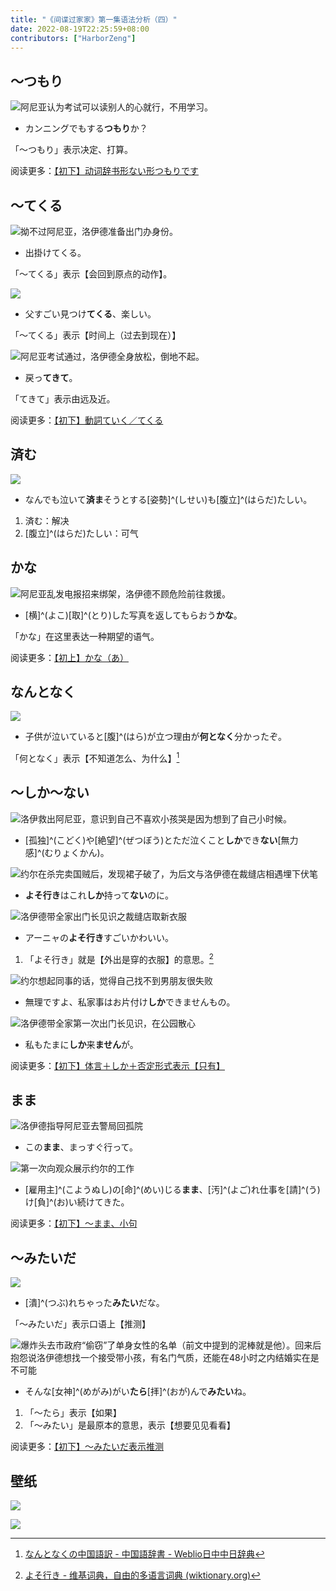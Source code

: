 ```yaml
---
title: "《间谍过家家》第一集语法分析（四）"
date: 2022-08-19T22:25:59+08:00
contributors: ["HarborZeng"]
---
```


## ～つもり

![阿尼亚认为考试可以读别人的心就行，不用学习。](https://tellyouwhat-static-1251995834.cos.ap-chongqing.myqcloud.com/images/image-20220820145337453.png)

- カンニングでもする**つもり**か？

「～つもり」表示决定、打算。

阅读更多：[【初下】动词辞书形ない形つもりです](/grammar/xbr-p2/动词辞书形ない形つもりです/)

## ～てくる

![拗不过阿尼亚，洛伊德准备出门办身份。](https://tellyouwhat-static-1251995834.cos.ap-chongqing.myqcloud.com/images/image-20220820170839040.png)

- 出掛けてくる。

「～てくる」表示【会回到原点的动作】。

![](https://tellyouwhat-static-1251995834.cos.ap-chongqing.myqcloud.com/images/image-20220820171348373.png)

- 父すごい見つけ**てくる**、楽しい。

「～てくる」表示【时间上（过去到现在）】

![阿尼亚考试通过，洛伊德全身放松，倒地不起。](https://tellyouwhat-static-1251995834.cos.ap-chongqing.myqcloud.com/images/image-20220820215313553.png)

- 戻っ**てきて**。

「てきて」表示由远及近。

阅读更多：[【初下】動詞ていく／てくる](/grammar/xbr-p2/動詞ていくてくる/)

## 済む

![](https://tellyouwhat-static-1251995834.cos.ap-chongqing.myqcloud.com/images/image-20220820172055143.png)

- なんでも泣いて**済ま**そうとする[姿勢]^(しせい)も[腹立]^(はらだ)たしい。

1. 済む：解决
2. [腹立]^(はらだ)たしい：可气

## かな

![阿尼亚乱发电报招来绑架，洛伊德不顾危险前往救援。](https://tellyouwhat-static-1251995834.cos.ap-chongqing.myqcloud.com/images/image-20220820205213843.png)

- [横]^(よこ)[取]^(とり)した写真を返してもらおう**かな**。

「かな」在这里表达一种期望的语气。

阅读更多：[【初上】かな（あ）](/grammar/xbr-p1/かなあ/)

## なんとなく

![](https://tellyouwhat-static-1251995834.cos.ap-chongqing.myqcloud.com/images/image-20220820210210429.png)

- 子供が泣いていると[腹]^(はら)が立つ理由が**何となく**分かったぞ。

「何となく」表示【不知道怎么、为什么】[^1]

[^1]: [なんとなくの中国語訳 - 中国語辞書 - Weblio日中中日辞典](https://cjjc.weblio.jp/content/なんとなく)

## ～しか～ない


![洛伊救出阿尼亚，意识到自己不喜欢小孩哭是因为想到了自己小时候。](https://tellyouwhat-static-1251995834.cos.ap-chongqing.myqcloud.com/images/image-20220820211056315.png)

- [孤独]^(こどく)や[絶望]^(ぜつぼう)とただ泣くこと**しか**でき**ない**[無力感]^(むりょくかん)。

![约尔在杀完卖国贼后，发现裙子破了，为后文与洛伊德在裁缝店相遇埋下伏笔](https://tellyouwhat-static-1251995834.cos.ap-chongqing.myqcloud.com/images/image-20220821144336757.png)

- **よそ行き**はこれ**しか**持って**ない**のに。

![洛伊德带全家出门长见识之裁缝店取新衣服](https://tellyouwhat-static-1251995834.cos.ap-chongqing.myqcloud.com/images/image-20220823223640046.png)

- アーニャの**よそ行き**すごいかわいい。

1. 「よそ行き」就是【外出是穿的衣服】的意思。[^yosoiki]

[^yosoiki]: [よそ行き - 维基词典，自由的多语言词典 (wiktionary.org)](https://zh.m.wiktionary.org/zh-hans/よそ行き)

![约尔想起同事的话，觉得自己找不到男朋友很失败](https://tellyouwhat-static-1251995834.cos.ap-chongqing.myqcloud.com/images/image-20220821175000704.png)

- 無理ですよ、私家事はお片付け**しか**できませんもの。

![洛伊德带全家第一次出门长见识，在公园散心](https://tellyouwhat-static-1251995834.cos.ap-chongqing.myqcloud.com/images/image-20220823230435178.png)

- 私もたまに**しか**来**ません**が。

阅读更多：[【初下】体言＋しか＋否定形式表示【只有】](/grammar/xbr-p2/体言しか否定形式/)

## まま

![洛伊德指导阿尼亚去警局回孤院](https://tellyouwhat-static-1251995834.cos.ap-chongqing.myqcloud.com/images/image-20220820211820168.png)

- この**まま**、まっすぐ行って。

![第一次向观众展示约尔的工作](https://tellyouwhat-static-1251995834.cos.ap-chongqing.myqcloud.com/images/image-20220821143412335.png)

- ‪[雇用主]^(こようぬし)の[命]^(めい)じる**まま**‪、[汚]^(よご)れ仕事を[請]^(う)け[負]^(お)い続けてきた。

阅读更多：[【初下】～まま、小句](/grammar/xbr-p2/まま小句/)

## ～みたいだ

![](https://tellyouwhat-static-1251995834.cos.ap-chongqing.myqcloud.com/images/image-20220820213943212.png)

- [潰]^(つぶ)れちゃった**みたい**だな。

「～みたいだ」表示口语上【推测】

![爆炸头去市政府“偷窃”了单身女性的名单（前文中提到的泥棒就是他）。回来后抱怨说洛伊德想找一个接受带小孩，有名门气质，还能在48小时之内结婚实在是不可能](https://tellyouwhat-static-1251995834.cos.ap-chongqing.myqcloud.com/images/image-20220821175449076.png)

- そんな[女神]^(めがみ)がい**たら**[拝]^(おが)んで**みたい**ね。

1. 「～たら」表示【如果】
2. 「～みたい」是最原本的意思，表示【想要见见看看】

阅读更多：[【初下】～みたいだ表示推测](/grammar/xbr-p2/みたいだ)

## 壁纸

![](https://tellyouwhat-static-1251995834.cos.ap-chongqing.myqcloud.com/images/image-20220820215145452.png)

![](https://tellyouwhat-static-1251995834.cos.ap-chongqing.myqcloud.com/images/image-20220820215610755.png)
